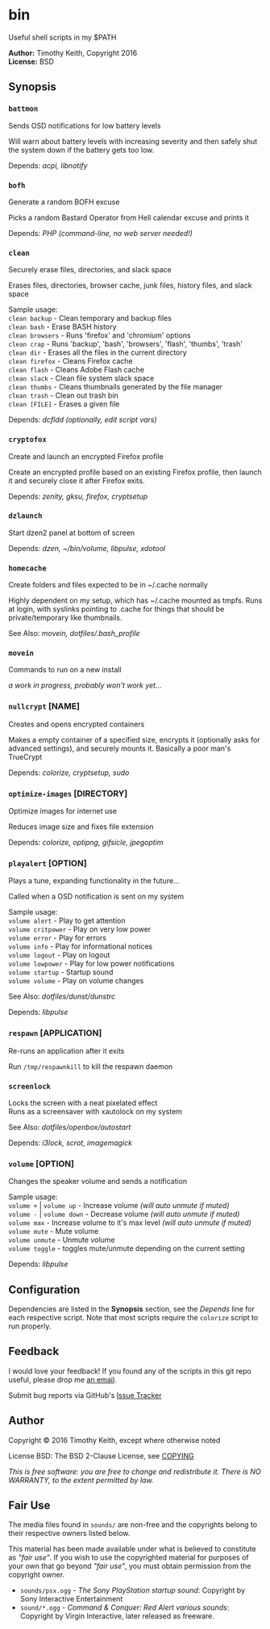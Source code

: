 # bin
Useful shell scripts in my $PATH

**Author:** Timothy Keith, Copyright 2016  
**License:** BSD


## Synopsis

### `battmon`
Sends OSD notifications for low battery levels

Will warn about battery levels with increasing severity and then safely shut the 
system down if the battery gets too low.

Depends: _acpi, libnotify_

### `bofh`
Generate a random BOFH excuse

Picks a random Bastard Operator from Hell calendar excuse and prints it

Depends: _PHP (command-line, no web server needed!)_

### `clean` 
Securely erase files, directories, and slack space

Erases files, directories, browser cache, junk files, history files, and slack space

Sample usage:  
`clean backup` - Clean temporary and backup files  
`clean bash` - Erase BASH history  
`clean browsers` - Runs 'firefox' and 'chromium' options  
`clean crap` - Runs 'backup', 'bash', 'browsers', 'flash', 'thumbs', 'trash'  
`clean dir` - Erases all the files in the current directory  
`clean firefox` - Cleans Firefox cache  
`clean flash` - Cleans Adobe Flash cache  
`clean slack`  - Clean file system slack space  
`clean thumbs` - Cleans thumbnails generated by the file manager  
`clean trash` - Clean out trash bin  
`clean [FILE]` - Erases a given file  

Depends: _dcfldd (optionally, edit script vars)_


### `cryptofox`  
Create and launch an encrypted Firefox profile

Create an encrypted profile based on an existing Firefox profile, then launch it 
and securely close it after Firefox exits.

Depends: _zenity, gksu, firefox, cryptsetup_


### `dzlaunch`
Start dzen2 panel at bottom of screen

Depends: _dzen, ~/bin/volume, libpulse, xdotool_


### `homecache`  
Create folders and files expected to be in ~/.cache normally

Highly dependent on my setup, which has ~/.cache mounted as tmpfs. Runs at login, 
with syslinks pointing to .cache for things that should be private/temporary like 
thumbnails.

See Also: _movein, dotfiles/.bash_profile_


### `movein` 
Commands to run on a new install

_a work in progress, probably won't work yet..._


### `nullcrypt` [NAME]
Creates and opens encrypted containers

Makes a empty container of a specified size, encrypts it (optionally asks for 
advanced settings), and securely mounts it. Basically a poor man's TrueCrypt

Depends: _colorize, cryptsetup, sudo_


### `optimize-images` [DIRECTORY]
Optimize images for internet use

Reduces image size and fixes file extension

Depends: _colorize, optipng, gifsicle, jpegoptim_


### `playalert` [OPTION]
Plays a tune, expanding functionality in the future...

Called when a OSD notification is sent on my system

Sample usage:  
`volume alert` - Play to get attention  
`volume critpower` - Play on very low power    
`volume error` - Play for errors  
`volume info` - Play for informational notices  
`volume logout` - Play on logout  
`volume lowpower` - Play for low power notifications  
`volume startup` - Startup sound  
`volume volume` - Play on volume changes  

See Also: _dotfiles/dunst/dunstrc_

Depends: _libpulse_


### `respawn` [APPLICATION]  
Re-runs an application after it exits

Run `/tmp/respawnkill` to kill 
the respawn daemon


### `screenlock`
Locks the screen with a neat pixelated effect  
Runs as a screensaver with xautolock on my system

See Also: _dotfiles/openbox/autostart_

Depends: _i3lock, scrot, imagemagick_


### `volume` [OPTION]
Changes the speaker volume and sends a notification

Sample usage:  
`volume +` | `volume up` - Increase volume _(will auto unmute if muted)_  
`volume -` | `volume down` - Decrease volume _(will auto unmute if muted)_  
`volume max` - Increase volume to it's max level _(will auto unmute if muted)_  
`volume mute` - Mute volume  
`volume unmute` - Unmute volume  
`volume toggle` - toggles mute/unmute depending on the current setting  

Depends: _libpulse_


## Configuration
Dependencies are listed in the **Synopsis** section, see the _Depends_ line
for each respective script. Note that most scripts require the `colorize` script 
to run properly.


## Feedback
I would love your feedback! If you found any of the scripts in this git repo useful, 
please drop me [an email](mailto:timothykeith@gmail.com).

Submit bug reports via GitHub's [Issue Tracker](https://github.com/keithieopia/bin/issues)


## Author
Copyright &copy; 2016 Timothy Keith, except where otherwise noted

License BSD: The BSD 2-Clause License, see [COPYING](https://raw.githubusercontent.com/keithieopia/bin/master/COPYING)

_This is free software: you are free to change and redistribute it._
_There is NO WARRANTY, to the extent permitted by law._

## Fair Use
The media files found in `sounds/` are non-free and the copyrights belong to 
their respective owners listed below. 

This material has been made available under what is believed to constitute as _"fair 
use"_. If you wish to use the copyrighted material for purposes of your own that go 
beyond _"fair use"_, you must obtain permission from the copyright owner.

 * `sounds/psx.ogg` - _The Sony PlayStation startup sound_: Copyright by Sony 
 Interactive Entertainment  
 * `sound/*.ogg` - _Command & Conquer: Red Alert various sounds_: Copyright by 
 Virgin Interactive, later released as freeware.
